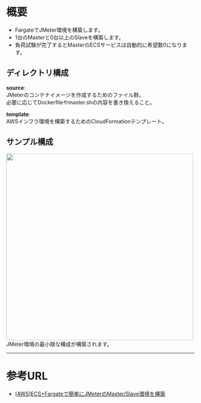 # 概要
- FargateでJMeter環境を構築します。
- 1台のMasterと0台以上のSlaveを構築します。
- 負荷試験が完了するとMasterのECSサービスは自動的に希望数0になります。

## ディレクトリ構成
**source**:<br>
JMeterのコンテナイメージを作成するためのファイル群。<br>
必要に応じてDockerfileやmaster.shの内容を書き換えること。

**template**:<br>
AWSインフラ環境を構築するためのCloudFormationテンプレート。<br>

## サンプル構成
<img src="https://noname.work/wp-content/uploads/2021/07/Jmeter%E6%A7%8B%E6%88%90%E5%9B%B3.png" width="500">
JMeter環境の最小限な構成が構築されます。

***
# 参考URL
- [[AWS]ECS+Fargateで簡単にJMeterのMaster/Slave環境を構築](https://noname.work/3173.html)
